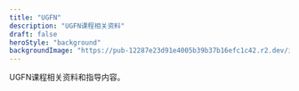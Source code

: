 ```yaml
---
title: "UGFN"
description: "UGFN课程相关资料" 
draft: false
heroStyle: "background"
backgroundImage: "https://pub-12287e23d91e4005b39b37b16efc1c42.r2.dev/img/CU_small.png"
---
```


UGFN课程相关资料和指导内容。
